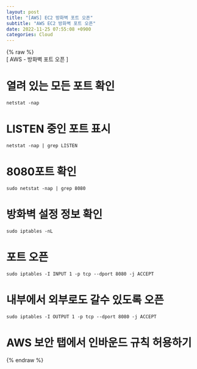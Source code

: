 ```yaml
---  
layout: post  
title: "[AWS] EC2 방화벽 포트 오픈"  
subtitle: "AWS EC2 방화벽 포트 오픈"  
date: 2022-11-25 07:55:08 +0900  
categories: Cloud  
---  
```

{% raw %}  
[ AWS - 방화벽 포트 오픈 ]  
  
# 열려 있는 모든 포트 확인  
	netstat -nap  
  
# LISTEN 중인 포트 표시  
	netstat -nap | grep LISTEN  
  
  
# 8080포트 확인  
	sudo netstat -nap | grep 8080  
  
# 방화벽 설정 정보 확인  
	sudo iptables -nL  
  
  
# 포트 오픈  
	sudo iptables -I INPUT 1 -p tcp --dport 8080 -j ACCEPT  
  
# 내부에서 외부로도 갈수 있도록 오픈  
	sudo iptables -I OUTPUT 1 -p tcp --dport 8080 -j ACCEPT  
  
  
# AWS 보안 탭에서 인바운드 규칙 허용하기  
	  
{% endraw %}